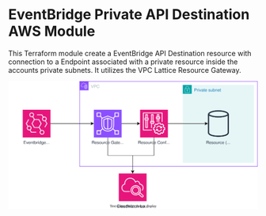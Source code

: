 # EventBridge Private API Destination AWS Module

This Terraform module create a EventBridge API Destination resource with connection to a Endpoint associated with a private resource inside the accounts private subnets. It utilizes the VPC Lattice Resource Gateway.


![EventBridge Private API Destination and VPC Lattice Gateway](./_docs/private-api-destination.drawio.svg)
